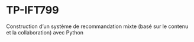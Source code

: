 # TP-IFT799
Construction d’un système de recommandation mixte (basé sur le contenu et la collaboration) avec Python
